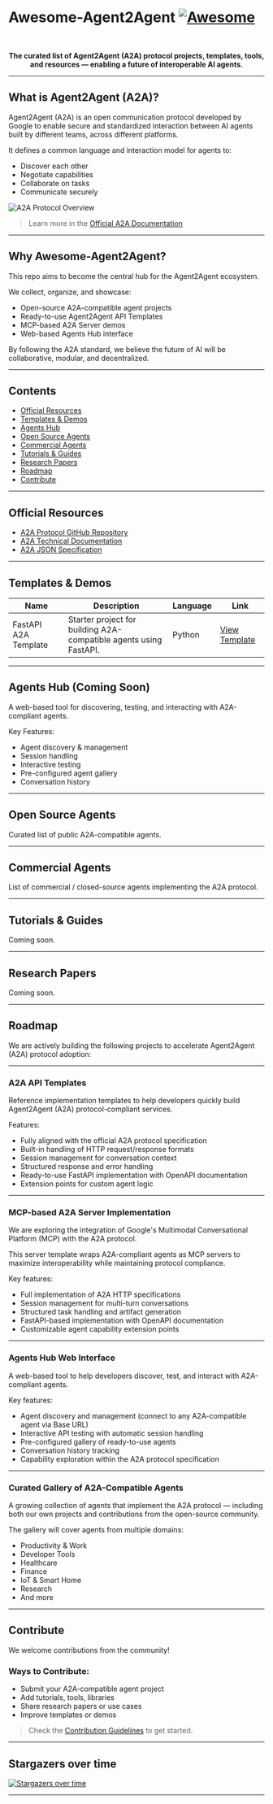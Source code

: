 # Awesome-Agent2Agent [![Awesome](https://awesome.re/badge.svg)](https://awesome.re)

<div align="center">
  <br>
  <p><strong>The curated list of Agent2Agent (A2A) protocol projects, templates, tools, and resources — enabling a future of interoperable AI agents.</strong></p>
</div>

---

## What is Agent2Agent (A2A)?

Agent2Agent (A2A) is an open communication protocol developed by Google to enable secure and standardized interaction between AI agents built by different teams, across different platforms.

It defines a common language and interaction model for agents to:

- Discover each other
- Negotiate capabilities
- Collaborate on tasks
- Communicate securely

![A2A Protocol Overview](./img/a2a_mcp_readme.png)

> Learn more in the [Official A2A Documentation](https://github.com/google/A2A)

---

## Why Awesome-Agent2Agent?

This repo aims to become the central hub for the Agent2Agent ecosystem.

We collect, organize, and showcase:

- Open-source A2A-compatible agent projects
- Ready-to-use Agent2Agent API Templates 
- MCP-based A2A Server demos
- Web-based Agents Hub interface 

By following the A2A standard, we believe the future of AI will be collaborative, modular, and decentralized.

---

## Contents

- [Official Resources](#official-resources)
- [Templates & Demos](#templates--demos)
- [Agents Hub](#agents-hub)
- [Open Source Agents](#open-source-agents)
- [Commercial Agents](#commercial-agents)
- [Tutorials & Guides](#tutorials--guides)
- [Research Papers](#research-papers)
- [Roadmap](#roadmap)
- [Contribute](#contribute)

---

## Official Resources

- [A2A Protocol GitHub Repository](https://github.com/google/A2A)  
- [A2A Technical Documentation](https://github.com/google/A2A/blob/main/README.md)  
- [A2A JSON Specification](https://github.com/google/A2A/blob/main/specification/json/a2a.json)  

---

## Templates & Demos

| Name | Description | Language | Link |
|------|-------------|----------|------|
| FastAPI A2A Template | Starter project for building A2A-compatible agents using FastAPI. | Python | [View Template](https://github.com/NetMindAI-Open/Awesome-Agent2Agent/tree/main/agent_api_template/python/fastapi_a2a_template) |

---

## Agents Hub (Coming Soon)

A web-based tool for discovering, testing, and interacting with A2A-compliant agents.

Key Features:

- Agent discovery & management
- Session handling
- Interactive testing
- Pre-configured agent gallery
- Conversation history

---

## Open Source Agents

Curated list of public A2A-compatible agents.


---

## Commercial Agents

List of commercial / closed-source agents implementing the A2A protocol.

---


## Tutorials & Guides

Coming soon.

---

## Research Papers

Coming soon.

---

## Roadmap

We are actively building the following projects to accelerate Agent2Agent (A2A) protocol adoption:

---

### A2A API Templates

Reference implementation templates to help developers quickly build Agent2Agent (A2A) protocol-compliant services.

Features:

- Fully aligned with the official A2A protocol specification
- Built-in handling of HTTP request/response formats
- Session management for conversation context
- Structured response and error handling
- Ready-to-use FastAPI implementation with OpenAPI documentation
- Extension points for custom agent logic

---

### MCP-based A2A Server Implementation

We are exploring the integration of Google's Multimodal Conversational Platform (MCP) with the A2A protocol.

This server template wraps A2A-compliant agents as MCP servers to maximize interoperability while maintaining protocol compliance.

Key features:

- Full implementation of A2A HTTP specifications
- Session management for multi-turn conversations
- Structured task handling and artifact generation
- FastAPI-based implementation with OpenAPI documentation
- Customizable agent capability extension points

---

### Agents Hub Web Interface

A web-based tool to help developers discover, test, and interact with A2A-compliant agents.

Key features:

- Agent discovery and management (connect to any A2A-compatible agent via Base URL)
- Interactive API testing with automatic session handling
- Pre-configured gallery of ready-to-use agents
- Conversation history tracking
- Capability exploration within the A2A protocol specification

---

### Curated Gallery of A2A-Compatible Agents

A growing collection of agents that implement the A2A protocol — including both our own projects and contributions from the open-source community.

The gallery will cover agents from multiple domains:

- Productivity & Work
- Developer Tools
- Healthcare
- Finance
- IoT & Smart Home
- Research
- And more


---

## Contribute

We welcome contributions from the community!  

### Ways to Contribute:

- Submit your A2A-compatible agent project
- Add tutorials, tools, libraries
- Share research papers or use cases
- Improve templates or demos

> Check the [Contribution Guidelines](CONTRIBUTING.md) to get started.

---

## Stargazers over time

[![Stargazers over time](https://starchart.cc/NetMindAI-Open/Awesome-Agent2Agent.svg)](https://starchart.cc/NetMindAI-Open/Awesome-Agent2Agent)

---

